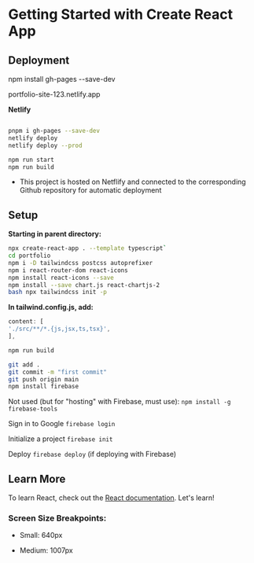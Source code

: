 # Getting Started with Create React App

## Deployment

npm install gh-pages --save-dev

portfolio-site-123.netlify.app

**Netlify**

```bash

pnpm i gh-pages --save-dev
netlify deploy
netlify deploy --prod

npm run start
npm run build
```

- This project is hosted on Netflify and connected to the corresponding Github repository for automatic deployment

## Setup

**Starting in parent directory:**

```bash
npx create-react-app . --template typescript`
cd portfolio
npm i -D tailwindcss postcss autoprefixer
npm i react-router-dom react-icons
npm install react-icons --save
npm install --save chart.js react-chartjs-2
bash npx tailwindcss init -p
```

**In tailwind.config.js, add:**

```javascript
content: [
'./src/**/*.{js,jsx,ts,tsx}',
],
```

```bash
npm run build

git add .
git commit -m "first commit"
git push origin main
npm install firebase
```

Not used (but for "hosting" with Firebase, must use):
`npm install -g firebase-tools`

Sign in to Google
`firebase login`

Initialize a project
`firebase init`

Deploy
`firebase deploy` (if deploying with Firebase)

## Learn More

To learn React, check out the [React documentation](https://reactjs.org/).
Let's learn!

### Screen Size Breakpoints:

- Small: 640px

- Medium: 1007px
